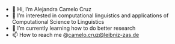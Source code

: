 - 👋 Hi, I’m Alejandra Camelo Cruz
- 👀 I’m interested in computational linguistics and applications of Computational Science to Linguistics
- 🌱 I’m currently learning how to do better research 
- 📫 How to reach me @camelo.cruz@leibniz-zas.de

<!---
camelo-cruz/camelo-cruz is a ✨ special ✨ repository because its `README.md` (this file) appears on your GitHub profile.
You can click the Preview link to take a look at your changes.
--->
